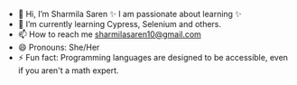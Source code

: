 - 👋 Hi, I’m Sharmila Saren
✨ I am passionate about learning ✨
- 🌱 I’m currently learning Cypress, Selenium and others.
- 📫 How to reach me sharmilasaren10@gmail.com
- 😄 Pronouns: She/Her
- ⚡ Fun fact: Programming languages are designed to be accessible, even if you aren't a math expert.

<!---
SIM-RAN10/SIM-RAN10 is a ✨ special ✨ repository because its `README.md` (this file) appears on your GitHub profile.
You can click the Preview link to take a look at your changes.
--->
